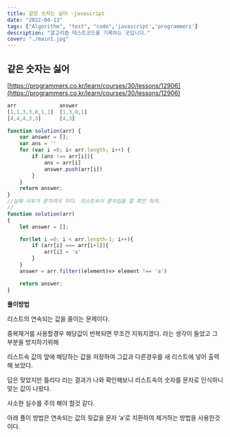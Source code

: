 ```yaml
---
title: 같은 숫자는 싫어 -javascript
date: "2022-04-13"
tags: ["Algorithm", "test", "code",'javascript','programmers']
description: "알고리즘 테스트코드를 기록하는 곳입니다."
cover: "./main1.jpg"
---
```


## 같은 숫자는 싫어

[https://programmers.co.kr/learn/courses/30/lessons/12906](https://programmers.co.kr/learn/courses/30/lessons/12906)

```javascript
arr	             answer
[1,1,3,3,0,1,1]	 [1,3,0,1]
[4,4,4,3,3]	     [4,3]

function solution(arr) {
    var answer = [];
    var ans = ''
    for (var i =0; i< arr.length; i++) {
        if (ans !== arr[i]){
            ans = arr[i]
            answer.push(arr[i])
        }
    }
    return answer;
}
//실패 사유가 문자여서 이다. 리스트속이 문자임을 잘 확인 하자.
//
function solution(arr)
{
    let answer = [];

    for(let i =0; i < arr.length-1; i++){
        if (arr[i] === arr[i+1]){
            arr[i] = 'a'
        }
    }
    answer = arr.filter((element)=> element !== 'a')

    return answer;
}
```

**풀이방법**

리스트의 연속되는 값을 줄이는 문제이다.

중복제거를 사용할경우 해당값이 반복되면 무조건 지워지겠다. 라는 생각이 들었고 그 부분을 방지하기위해

리스트속 값의 앞에 해당하는 값을 저장하여 그값과 다른경우를 새 리스트에 넣어 출력해 보았다.

답은 맞았지만 틀리다 라는 결과가 나와 확인해보니 리스트속의 숫자를 문자로 인식하니 맞는 값이 나왔다.

사소한 실수를 주의 해야 할것 같다.

아래 풀이 방법은 연속되는 값의 뒷값을 문자 ‘a’로 치환하여 제거하는 방법을 사용한것이다.